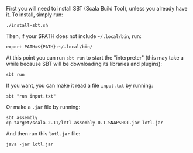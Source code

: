 First you will need to install SBT (Scala Build Tool), unless you already
have it. To install, simply run:

    ./install-sbt.sh

Then, if your $PATH does not include `~/.local/bin`, run:

    export PATH=${PATH}:~/.local/bin/

At this point you can run `sbt run` to start the "interpreter" (this may
take a while because SBT will be downloading its libraries and plugins):

    sbt run

If you want, you can make it read a file `input.txt` by running:

    sbt "run input.txt"

Or make a `.jar` file by running:

    sbt assembly
    cp target/scala-2.11/lotl-assembly-0.1-SNAPSHOT.jar lotl.jar

And then run this `lotl.jar` file:

    java -jar lotl.jar
